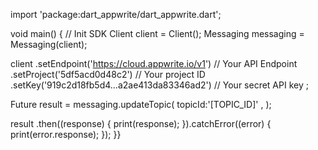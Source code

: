 import 'package:dart_appwrite/dart_appwrite.dart';

void main() { // Init SDK
  Client client = Client();
  Messaging messaging = Messaging(client);

  client
    .setEndpoint('https://cloud.appwrite.io/v1') // Your API Endpoint
    .setProject('5df5acd0d48c2') // Your project ID
    .setKey('919c2d18fb5d4...a2ae413da83346ad2') // Your secret API key
  ;

  Future result = messaging.updateTopic(
    topicId:'[TOPIC_ID]' ,
  );

  result
    .then((response) {
      print(response);
    }).catchError((error) {
      print(error.response);
  });
}}